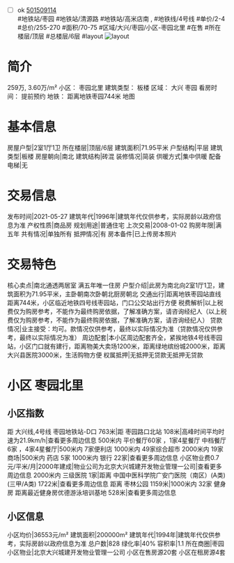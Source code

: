 - [ ] ok [501509114](https://bj.5i5j.com/ershoufang/501509114.html)  
 #地铁站/枣园 #地铁站/清源路 #地铁站/高米店南 ,  #地铁线/4号线
#单价/2-4 #总价/255-270 #面积/70-75   #区域/大兴/枣园/小区-枣园北里 #在售 #所在楼层/顶层 #总楼层/6层 #layout 
![layout](http://image2a.5i5j.com/bdir/layout/99e9d2e3e5194f10b471edb9a79d2922.jpg_P5.jpg) 
# 简介 
 259万,  3.60万/m² 
小区： 枣园北里
建筑类型： 板楼
区域： 大兴 枣园
看房时间： 提前预约
地铁： 距离地铁枣园744米 地图
# 基本信息 
 房屋户型|2室1厅1卫
所在楼层|顶层/6层
建筑面积|71.95平米
户型结构|平层
建筑类型|板楼
房屋朝向|南北
建筑结构|砖混
装修情况|简装
供暖方式|集中供暖
配备电梯|无
# 交易信息 
 发布时间|2021-05-27
建筑年代|1996年|建筑年代仅供参考，实际房龄以政府信息为准
产权性质|商品房
规划用途|普通住宅
上次交易|2008-01-02
购房年限|满五年
共有情况|单独所有
抵押情况|有
房本备件|已上传房本照片
# 交易特色 
 核心卖点|南北通透两居室 满五年唯一住房
户型介绍|此房为南北向2室1厅1卫，建筑面积为71.95平米，主卧朝南次卧朝北厨房朝北
交通出行|距离地铁枣园站直线距离744米，小区临近地铁四号线枣园站，门口公交站出行方便
税费解析|以上税费仅为购房参考，不能作为最终购房依据，了解准确方案，请咨询经纪人（以上税费仅为购房参考，不能作为最终购房依据，了解准确方案，请咨询经纪人）
贷款情况|业主接受：均可。款情况仅供参考，最终以实际情况为准（贷款情况仅供参考，最终以实际情况为准）
周边配套|本小区周边配套齐全，紧挨地铁4号线枣园站，小区门口就有建行，距离物美大卖场1200米，距离绿地缤纷城2000米，距离大兴县医院3000米，生活购物方便
权属抵押|无抵押无贷款无抵押无贷款
# 小区 枣园北里
## 小区指数 
 距 大兴线,4号线 枣园地铁站-D口 763米|距 枣园路口北站 108米|高峰时间平均时速为21.9km/h|查看更多周边信息
500米内 平价餐厅60家 ，1家4星餐厅
中档餐厅6家 ，4家4星餐厅|500米内 7家便利店
1000米内 49家综合超市
2000米内 19家商场|500米内 药店 5家
1000米内 银行 22家|查看更多周边信息
小区物业费0.7元/平米/月|2000年建成|物业公司为北京大兴城建开发物业管理一公司|查看更多周边信息
2000米内 三级医院 1家|距离 中国中医科学院广安门医院（南区）(A类) (三甲/A类) 1722米|查看更多周边信息
距离 枣林公园 1159米|1000米内 32家 健身房
距离最近健身房优德游泳培训基地 528米|查看更多周边信息
## 小区信息 
 小区均价|36553元/m²
建筑面积|200000m²
建筑年代|1994年|建筑年代仅供参考，实际房龄以政府信息为准
总户数|828
绿化率|40%
容积率|1.1
所在商圈|枣园
小区物业|北京大兴城建开发物业管理一公司
小区在售房源20套
小区在租房源4套
